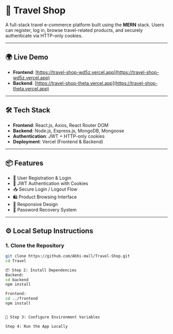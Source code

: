 # 🧳 Travel Shop

A full-stack travel e-commerce platform built using the **MERN** stack. Users can register, log in, browse travel-related products, and securely authenticate via HTTP-only cookies.

---

## 🌍 Live Demo

- **Frontend**: [https://travel-shop-wd5z.vercel.app](https://travel-shop-wd5z.vercel.app)
- **Backend**: [https://travel-shop-theta.vercel.app](https://travel-shop-theta.vercel.app)

---

## 🛠️ Tech Stack

- **Frontend**: React.js, Axios, React Router DOM
- **Backend**: Node.js, Express.js, MongoDB, Mongoose
- **Authentication**: JWT + HTTP-only cookies
- **Deployment**: Vercel (Frontend & Backend)

---

## 📦 Features

- 🔐 User Registration & Login
- 🔄 JWT Authentication with Cookies
- 📥 Secure Login / Logout Flow
- 🛍️ Product Browsing Interface
- 📱 Responsive Design
- 🔧 Password Recovery System

---

## ⚙️ Local Setup Instructions

### 1. Clone the Repository

```bash
git clone https://github.com/Abhi-mall/Travel-Shop.git
cd Travel

📦 Step 2: Install Dependencies
Backend:
cd backend
npm install

Frontend:
cd ../frontend
npm install


🔑 Step 3: Configure Environment Variables

Step 4: Run the App Locally
